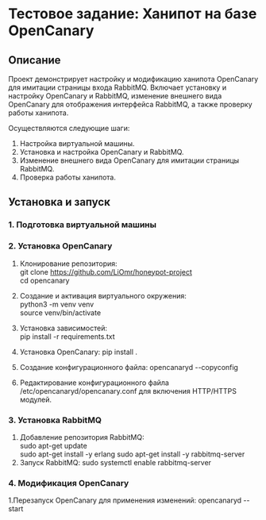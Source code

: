 
# Тестовое задание: Ханипот на базе OpenCanary

## Описание
Проект демонстрирует настройку и модификацию ханипота OpenCanary для имитации страницы входа RabbitMQ. Включает установку и настройку OpenCanary и RabbitMQ, изменение внешнего вида OpenCanary для отображения интерфейса RabbitMQ, а также проверку работы ханипота. 

Осуществляются следующие шаги:
1. Настройка виртуальной машины.
2. Установка и настройка OpenCanary и RabbitMQ.
3. Изменение внешнего вида OpenCanary для имитации страницы RabbitMQ.
4. Проверка работы ханипота.

## Установка и запуск

### 1. Подготовка виртуальной машины

### 2. Установка OpenCanary
1. Клонирование репозитория:      
git clone https://github.com/LiOmr/honeypot-project  
cd opencanary
   
2. Создание и активация виртуального окружения:      
python3 -m venv venv   
source venv/bin/activate
   
3. Установка зависимостей:      
pip install -r requirements.txt   

4. Установка OpenCanary:
pip install .
      
5. Создание конфигурационного файла:
opencanaryd --copyconfig
      
6. Редактирование конфигурационного файла 
/etc/opencanaryd/opencanary.conf для включения HTTP/HTTPS модулей.

### 3. Установка RabbitMQ
1. Добавление репозитория RabbitMQ:      
sudo apt-get update   
sudo apt-get install -y erlang
sudo apt-get install -y rabbitmq-server   
2. Запуск RabbitMQ:
sudo systemctl enable rabbitmq-server   

### 4. Модификация OpenCanary
1.Перезапуск OpenCanary для применения изменений:
opencanaryd --start
      



